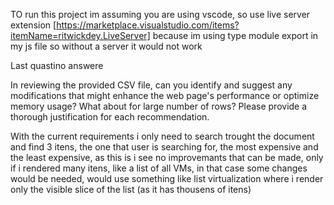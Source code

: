 
TO run this project im assuming you are using vscode, so use live server extension  [https://marketplace.visualstudio.com/items?itemName=ritwickdey.LiveServer] because im using type module export in my js file so without a server it would not work



Last quastino answere

In reviewing the provided CSV file, can you identify and suggest any modifications
that might enhance the web page's performance or optimize memory usage?
What about for large number of rows? Please provide a thorough justification for
each recommendation.

With the current requirements i only need to search trought the document and find 3 itens, the one that user is searching for, the most expensive and the least expensive,
as this is i see no improvemants that can be made, only if i rendered many itens, like a list of all VMs, in that case some changes would be needed, would use something
like list virtualization where i render only the visible slice of the list (as it has thousens of itens)
